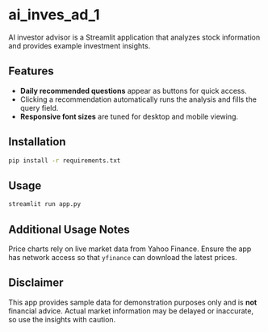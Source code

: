 # ai_inves_ad_1

AI investor advisor is a Streamlit application that analyzes stock information and provides example investment insights.

## Features

- **Daily recommended questions** appear as buttons for quick access.
- Clicking a recommendation automatically runs the analysis and fills the query field.
- **Responsive font sizes** are tuned for desktop and mobile viewing.

## Installation

```bash
pip install -r requirements.txt
```

## Usage

```bash
streamlit run app.py
```

## Additional Usage Notes

Price charts rely on live market data from Yahoo Finance. Ensure the app has
network access so that `yfinance` can download the latest prices.

## Disclaimer

This app provides sample data for demonstration purposes only and is **not** financial advice. Actual market information may be delayed or inaccurate, so use the insights with caution.

